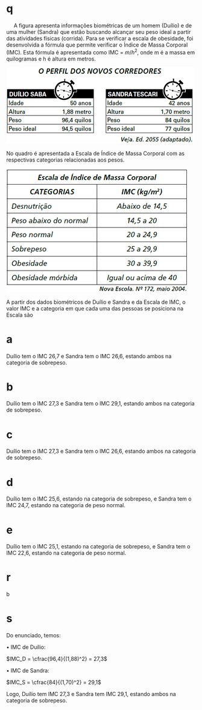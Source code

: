 # q
     A figura apresenta informações biométricas de um homem (Duílio) e de uma mulher (Sandra) que estão buscando alcançar seu peso ideal a partir das atividades físicas (corrida). Para se verificar a escala de obesidade, foi desenvolvida a fórmula que permite verificar o Índice de Massa Corporal (IMC). Esta fórmula é apresentada como IMC = $m/h^2$, onde m é a massa em quilogramas e h é altura em metros.

![](5c20f216-6452-8c58-3b09-553ebc88641f.png)

No quadro é apresentada a Escala de Índice de Massa Corporal com as respectivas categorias relacionadas aos pesos.

![](c762e4c3-9379-7a48-8cfb-743c6731570e.png)

A partir dos dados biométricos de Duílio e Sandra e da Escala de IMC, o valor IMC e a categoria em que cada uma das pessoas se posiciona na Escala são

# a
Duílio tem o IMC 26,7 e Sandra tem o IMC 26,6, estando ambos na categoria de sobrepeso.

# b
Duílio tem o IMC 27,3 e Sandra tem o IMC 29,1, estando ambos na categoria de sobrepeso.

# c
Duílio tem o IMC 27,3 e Sandra tem o IMC 26,6, estando ambos na categoria de sobrepeso.

# d
Duílio tem o IMC 25,6, estando na categoria de sobrepeso, e Sandra tem o IMC 24,7, estando na categoria de peso normal.

# e
Duílio tem o IMC 25,1, estando na categoria de sobrepeso, e Sandra tem o IMC 22,6, estando na categoria de peso normal.

# r
b

# s
Do enunciado, temos:

• IMC de Duílio:

$IMC_D = \cfrac{96,4}{(1,88)^2} = 27,3$

• IMC de Sandra:

$IMC_S = \cfrac{84}{(1,70)^2} = 29,1$

Logo, Duílio tem IMC 27,3 e Sandra tem IMC 29,1, estando ambos na categoria de sobrepeso.
